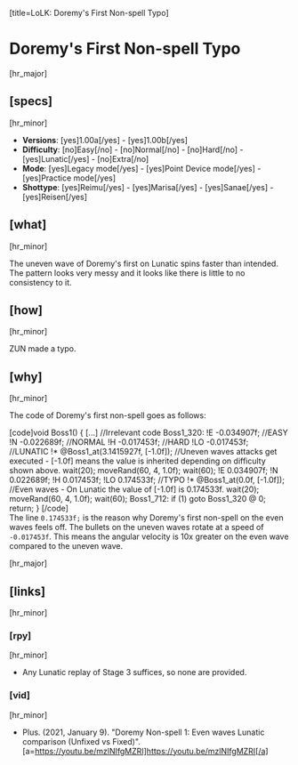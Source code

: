 [title=LoLK: Doremy's First Non-spell Typo]
# Doremy's First Non-spell Typo
[hr_major]
## [specs]
[hr_minor]

* **Versions**: [yes]1.00a[/yes] - [yes]1.00b[/yes]
* **Difficulty**: [no]Easy[/no] - [no]Normal[/no] - [no]Hard[/no] - [yes]Lunatic[/yes] - [no]Extra[/no]
* **Mode**: [yes]Legacy mode[/yes] - [yes]Point Device mode[/yes] - [yes]Practice mode[/yes]
* **Shottype**: [yes]Reimu[/yes] - [yes]Marisa[/yes] - [yes]Sanae[/yes] - [yes]Reisen[/yes]

## [what]
[hr_minor]

The uneven wave of Doremy's first on Lunatic spins faster than intended. The pattern looks very messy and it looks like there is little to no consistency to it.

## [how]
[hr_minor]

ZUN made a typo.

## [why]
[hr_minor]

The code of Doremy's first non-spell goes as follows:

[code]void Boss1()
{
    [...] //Irrelevant code
Boss1_320:
!E
    -0.034907f; //EASY
!N
    -0.022689f; //NORMAL
!H
    -0.017453f; //HARD
!LO
    -0.017453f; //LUNATIC
!*
    @Boss1_at(3.1415927f, [-1.0f]); //Uneven waves attacks get executed - [-1.0f] means the value is inherited depending on difficulty shown above.
    wait(20);
    moveRand(60, 4, 1.0f);
    wait(60);
!E
    0.034907f;
!N
    0.022689f;
!H
    0.017453f;
!LO
    0.174533f; //TYPO
!*
    @Boss1_at(0.0f, [-1.0f]); //Even waves - On Lunatic the value of [-1.0f] is 0.174533f.
    wait(20);
    moveRand(60, 4, 1.0f);
    wait(60);
Boss1_712:
    if (1) goto Boss1_320 @ 0;
    return;
}
[/code]
<br>The line `0.174533f;` is the reason why Doremy's first non-spell on the even waves feels off. The bullets on the uneven waves rotate at a speed of `-0.017453f`. This means the angular velocity is 10x greater on the even wave compared to the uneven wave.

[hr_major]
## [links]
[hr_minor]
### [rpy]
[hr_minor]

+ Any Lunatic replay of Stage 3 suffices, so none are provided.

### [vid]
[hr_minor]

+ Plus. (2021, January 9). "Doremy Non-spell 1: Even waves Lunatic comparison (Unfixed vs Fixed)". [a=https://youtu.be/mzlNIfgMZRI]https://youtu.be/mzlNIfgMZRI[/a]


